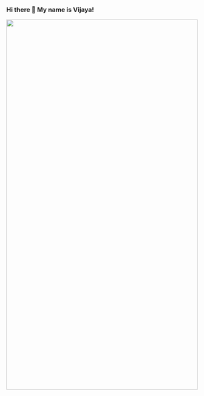 ### Hi there 👋 My name is Vijaya!

<div align="center">
<img src="https://user-images.githubusercontent.com/74038190/226190894-18e959ba-d458-4a94-ac44-790190f2a947.gif" align="center" style="width: 100%; height: 50%" />
</div>  

